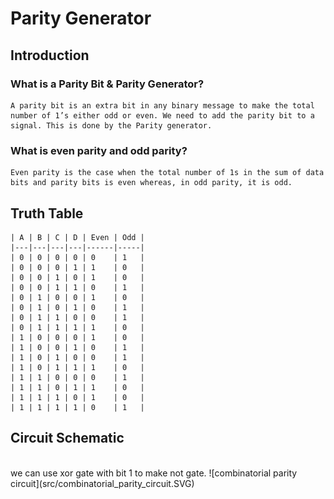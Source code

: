 #  Parity Generator
## Introduction
### What is a Parity Bit & Parity Generator?
    A parity bit is an extra bit in any binary message to make the total number of 1’s either odd or even. We need to add the parity bit to a signal. This is done by the Parity generator.
### What is even parity and odd parity?
    Even parity is the case when the total number of 1s in the sum of data bits and parity bits is even whereas, in odd parity, it is odd.

## Truth Table
    | A | B | C | D | Even | Odd |
    |---|---|---|---|------|-----|
    | 0 | 0 | 0 | 0 | 0    | 1   |
    | 0 | 0 | 0 | 1 | 1    | 0   |
    | 0 | 0 | 1 | 0 | 1    | 0   |
    | 0 | 0 | 1 | 1 | 0    | 1   |
    | 0 | 1 | 0 | 0 | 1    | 0   |
    | 0 | 1 | 0 | 1 | 0    | 1   |
    | 0 | 1 | 1 | 0 | 0    | 1   |
    | 0 | 1 | 1 | 1 | 1    | 0   |
    | 1 | 0 | 0 | 0 | 1    | 0   |
    | 1 | 0 | 0 | 1 | 0    | 1   |
    | 1 | 0 | 1 | 0 | 0    | 1   |
    | 1 | 0 | 1 | 1 | 1    | 0   |
    | 1 | 1 | 0 | 0 | 0    | 1   |
    | 1 | 1 | 0 | 1 | 1    | 0   |
    | 1 | 1 | 1 | 0 | 1    | 0   |
    | 1 | 1 | 1 | 1 | 0    | 1   |

## Circuit Schematic
<br>
we can use xor gate with bit 1 to make not gate.
![combinatorial parity circuit](src/combinatorial_parity_circuit.SVG)





